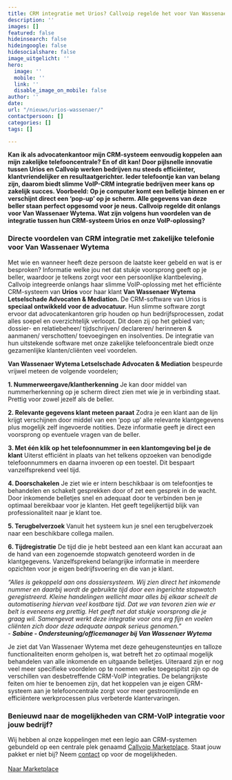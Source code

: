 ```yaml
---
title: CRM integratie met Urios? Callvoip regelde het voor Van Wassenaer
description: ''
images: []
featured: false
hideinsearch: false
hideingoogle: false
hidesocialshare: false
image_uitgelicht: ''
hero:
  image: ''
  mobile: ''
  link: ''
  disable_image_on_mobile: false
author: ''
date: 
url: "/nieuws/urios-wassenaer/"
contactpersoon: []
categories: []
tags: []

---
```

**Kan ik als advocatenkantoor mijn CRM-systeem eenvoudig koppelen aan mijn zakelijke telefooncentrale? En of dit kan! Door pijlsnelle innovatie tussen Urios en Callvoip werken bedrijven nu steeds efficiënter, klantvriendelijker en resultaatgerichter. Ieder telefoontje kan van belang zijn, daarom biedt slimme VoIP-CRM integratie bedrijven meer kans op zakelijk succes. Voorbeeld: Op je computer komt een belletje binnen en er verschijnt direct een ‘pop-up’ op je scherm. Alle gegevens van deze beller staan perfect opgesomd voor je neus. Callvoip regelde dit onlangs voor Van Wassenaer Wytema. Wat zijn volgens hun voordelen van de integratie tussen hun CRM-systeem Urios en onze VoIP-oplossing?**

### Directe voordelen van CRM integratie met zakelijke telefonie voor Van Wassenaer Wytema

Met wie en wanneer heeft deze persoon de laatste keer gebeld en wat is er besproken? Informatie welke jou net dat stukje voorsprong geeft op je beller, waardoor je telkens zorgt voor een persoonlijke klantbeleving. Callvoip integreerde onlangs haar slimme VoIP-oplossing met het efficiënte CRM-systeem van **Urios** voor haar klant **Van Wassenaer Wytema Letselschade Advocaten & Mediation.** De CRM-software van Urios is **speciaal ontwikkeld voor de advocatuur.** Hun slimme software zorgt ervoor dat advocatenkantoren grip houden op hun bedrijfsprocessen, zodat alles soepel en overzichtelijk verloopt. Dit doen zij op het gebied van; dossier- en relatiebeheer/ tijdschrijven/ declareren/ herinneren & aanmanen/ verschotten/ toevoegingen en insolventies. De integratie van hun uitstekende software met onze zakelijke telefooncentrale biedt onze gezamenlijke klanten/cliënten veel voordelen.  
  
**Van Wassenaer Wytema Letselschade Advocaten & Mediation** bespeurde vrijwel meteen de volgende voordelen;

<b>1. Nummerweergave/klantherkenning</b>
Je kan door middel van nummerherkenning op je scherm direct zien met wie je in verbinding staat. Prettig voor zowel jezelf als de beller.

<b>2. Relevante gegevens klant meteen paraat</b>
Zodra je een klant aan de lijn krijgt verschijnen door middel van een ‘pop up’ alle relevante klantgegevens plus mogelijk zelf ingevoerde notities. Deze informatie geeft je direct een voorsprong op eventuele vragen van de beller.

<b>3. Met één klik op het telefoonnummer in een klantomgeving bel je de klant</b>
Uiterst efficiënt in plaats van het telkens opzoeken van benodigde telefoonnummers en daarna invoeren op een toestel. Dit bespaart vanzelfsprekend veel tijd.

<b>4. Doorschakelen</b>
Je ziet wie er intern beschikbaar is om telefoontjes te behandelen en schakelt gesprekken door of zet een gesprek in de wacht. Door inkomende belletjes snel en adequaat door te verbinden ben je optimaal bereikbaar voor je klanten. Het geeft tegelijkertijd blijk van professionaliteit naar je klant toe.

<b>5. Terugbelverzoek</b>
Vanuit het systeem kun je snel een terugbelverzoek naar een beschikbare collega mailen.

<b>6. Tijdregistratie</b>
De tijd die je hebt besteed aan een klant kan accuraat aan de hand van een zogenoemde stopwatch genoteerd worden in de klantgegevens. Vanzelfsprekend belangrijke informatie in meerdere opzichten voor je eigen bedrijfsvoering en die van je klant.

_“Alles is gekoppeld aan ons dossiersysteem. Wij zien direct het inkomende nummer en daarbij wordt de gebruikte tijd door een ingerichte stopwatch geregistreerd. Kleine handelingen wellicht maar alles bij elkaar scheelt de automatisering hiervan veel kostbare tijd. Dat we van tevoren zien wie er belt is eveneens erg prettig. Het geeft net dat stukje voorsprong die je graag wil. Samengevat werkt deze integratie voor ons erg fijn en voelen cliënten zich door deze adequate aanpak serieus genomen.”  
\- **Sabine - Ondersteuning/officemanager bij Van Wassenaer Wytema**_

Je ziet dat Van Wassenaer Wytema met deze geheugensteuntjes en talloze functionaliteiten enorm geholpen is, wat betreft het zo optimaal mogelijk behandelen van alle inkomende en uitgaande belletjes. Uiteraard zijn er nog veel meer specifieke voordelen op te noemen welke toegespitst zijn op de verschillen van desbetreffende CRM-VoIP integraties. De belangrijkste feiten om hier te benoemen zijn, dat het koppelen van je eigen CRM-systeem aan je telefooncentrale zorgt voor meer gestroomlijnde en efficiëntere werkprocessen plus verbeterde klantervaringen.

### Benieuwd naar de mogelijkheden van CRM-VoIP integratie voor jouw bedrijf?

Wij hebben al onze koppelingen met een legio aan CRM-systemen gebundeld op een centrale plek genaamd [Callvoip Marketplace](https://www.callvoip.nl/marketplace/). Staat jouw pakket er niet bij? Neem [contact](https://www.callvoip.nl/contact/) op voor de mogelijkheden.<br><br><a href="/marketplace/" class="button">Naar Marketplace</a>
